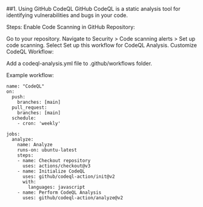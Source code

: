 ##1. Using GitHub CodeQL
GitHub CodeQL is a static analysis tool for identifying vulnerabilities and bugs in your code.

Steps:
Enable Code Scanning in GitHub Repository:

Go to your repository.
Navigate to Security > Code scanning alerts > Set up code scanning.
Select Set up this workflow for CodeQL Analysis.
Customize CodeQL Workflow:

Add a codeql-analysis.yml file to .github/workflows folder.

Example workflow:
```
name: "CodeQL"
on:
  push:
    branches: [main]
  pull_request:
    branches: [main]
  schedule:
    - cron: 'weekly'

jobs:
  analyze:
    name: Analyze
    runs-on: ubuntu-latest
    steps:
    - name: Checkout repository
      uses: actions/checkout@v3
    - name: Initialize CodeQL
      uses: github/codeql-action/init@v2
      with:
        languages: javascript
    - name: Perform CodeQL Analysis
      uses: github/codeql-action/analyze@v2
```